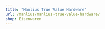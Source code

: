 ```yaml
---
title: "Manlius True Value Hardware"
url: /manlius/manlius-true-value-hardware/
shop: Eisenwaren
---
```

